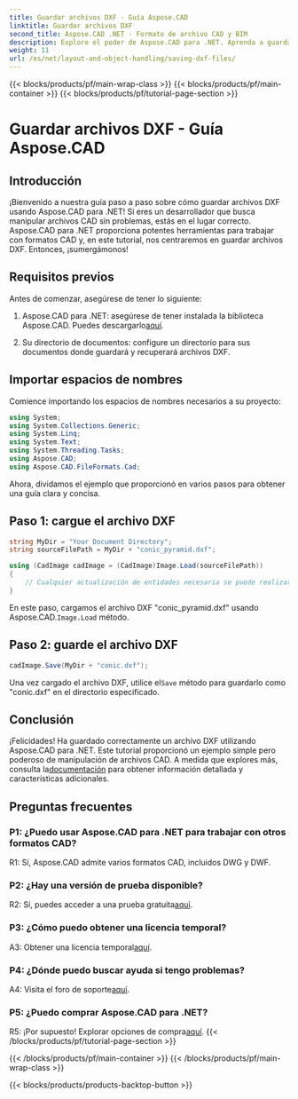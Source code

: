 ```yaml
---
title: Guardar archivos DXF - Guía Aspose.CAD
linktitle: Guardar archivos DXF
second_title: Aspose.CAD .NET - Formato de archivo CAD y BIM
description: Explore el poder de Aspose.CAD para .NET. Aprenda a guardar archivos DXF sin esfuerzo con nuestra guía paso a paso.
weight: 11
url: /es/net/layout-and-object-handling/saving-dxf-files/
---
```


{{< blocks/products/pf/main-wrap-class >}}
{{< blocks/products/pf/main-container >}}
{{< blocks/products/pf/tutorial-page-section >}}

# Guardar archivos DXF - Guía Aspose.CAD

## Introducción

¡Bienvenido a nuestra guía paso a paso sobre cómo guardar archivos DXF usando Aspose.CAD para .NET! Si eres un desarrollador que busca manipular archivos CAD sin problemas, estás en el lugar correcto. Aspose.CAD para .NET proporciona potentes herramientas para trabajar con formatos CAD y, en este tutorial, nos centraremos en guardar archivos DXF. Entonces, ¡sumergámonos!

## Requisitos previos

Antes de comenzar, asegúrese de tener lo siguiente:

1.  Aspose.CAD para .NET: asegúrese de tener instalada la biblioteca Aspose.CAD. Puedes descargarlo[aquí](https://releases.aspose.com/cad/net/).

2. Su directorio de documentos: configure un directorio para sus documentos donde guardará y recuperará archivos DXF.

## Importar espacios de nombres

Comience importando los espacios de nombres necesarios a su proyecto:

```csharp
using System;
using System.Collections.Generic;
using System.Linq;
using System.Text;
using System.Threading.Tasks;
using Aspose.CAD;
using Aspose.CAD.FileFormats.Cad;
```

Ahora, dividamos el ejemplo que proporcionó en varios pasos para obtener una guía clara y concisa.

## Paso 1: cargue el archivo DXF

```csharp
string MyDir = "Your Document Directory";
string sourceFilePath = MyDir + "conic_pyramid.dxf";

using (CadImage cadImage = (CadImage)Image.Load(sourceFilePath))
{
    // Cualquier actualización de entidades necesaria se puede realizar aquí.
}
```

En este paso, cargamos el archivo DXF "conic_pyramid.dxf" usando Aspose.CAD.`Image.Load` método.

## Paso 2: guarde el archivo DXF

```csharp
cadImage.Save(MyDir + "conic.dxf");
```

 Una vez cargado el archivo DXF, utilice el`Save` método para guardarlo como "conic.dxf" en el directorio especificado.

## Conclusión

 ¡Felicidades! Ha guardado correctamente un archivo DXF utilizando Aspose.CAD para .NET. Este tutorial proporcionó un ejemplo simple pero poderoso de manipulación de archivos CAD. A medida que explores más, consulta la[documentación](https://reference.aspose.com/cad/net/) para obtener información detallada y características adicionales.

## Preguntas frecuentes

### P1: ¿Puedo usar Aspose.CAD para .NET para trabajar con otros formatos CAD?

R1: Sí, Aspose.CAD admite varios formatos CAD, incluidos DWG y DWF.

### P2: ¿Hay una versión de prueba disponible?

 R2: Sí, puedes acceder a una prueba gratuita[aquí](https://releases.aspose.com/).

### P3: ¿Cómo puedo obtener una licencia temporal?

 A3: Obtener una licencia temporal[aquí](https://purchase.aspose.com/temporary-license/).

### P4: ¿Dónde puedo buscar ayuda si tengo problemas?

 A4: Visita el foro de soporte[aquí](https://forum.aspose.com/c/cad/19).

### P5: ¿Puedo comprar Aspose.CAD para .NET?

 R5: ¡Por supuesto! Explorar opciones de compra[aquí](https://purchase.aspose.com/buy).
{{< /blocks/products/pf/tutorial-page-section >}}

{{< /blocks/products/pf/main-container >}}
{{< /blocks/products/pf/main-wrap-class >}}

{{< blocks/products/products-backtop-button >}}
